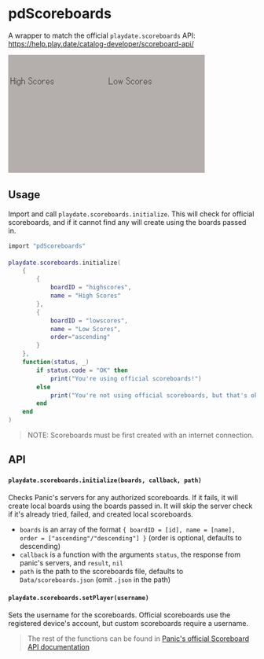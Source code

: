# pdScoreboards

A wrapper to match the official `playdate.scoreboards` API: https://help.play.date/catalog-developer/scoreboard-api/

![Preview](preview.gif)

## Usage

Import and call `playdate.scoreboards.initialize`. This will check for official scoreboards, and if it cannot find any will create using the boards passed in.

```lua
import "pdScoreboards"

playdate.scoreboards.initialize(
    {
        {
            boardID = "highscores", 
            name = "High Scores" 
        },
        {
            boardID = "lowscores", 
            name = "Low Scores", 
            order="ascending" 
        }
    },
    function(status, _)
        if status.code = "OK" then
            print("You're using official scoreboards!")
        else
            print("You're not using official scoreboards, but that's okay!")
        end
    end
)
```

> NOTE: Scoreboards must be first created with an internet connection.

## API

#### `playdate.scoreboards.initialize(boards, callback, path)`

Checks Panic's servers for any authorized scoreboards. If it fails, it will create local boards using the boards passed in. It will skip the server check if it's already tried, failed, and created local scoreboards.

* `boards` is an array of the format `{ boardID = [id], name = [name], order = ["ascending"/"descending"] }` (order is optional, defaults to descending)
* `callback` is a function with the arguments `status`, the response from panic's servers, and `result`, `nil`
* `path` is the path to the scoreboards file, defaults to `Data/scoreboards.json` (omit `.json` in the path)

#### `playdate.scoreboards.setPlayer(username)`

Sets the username for the scoreboards. Official scoreboards use the registered device's account, but custom scoreboards require a username.

> The rest of the functions can be found in [Panic's official Scoreboard API documentation](https://help.play.date/catalog-developer/scoreboard-api/)
